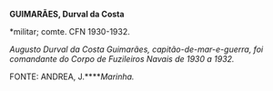 **GUIMARÃES, Durval da Costa**

\*militar; comte. CFN 1930-1932.

*Augusto Durval da Costa Guimarães, capitão-de-mar-e-guerra, foi
comandante do Corpo de Fuzileiros Navais de 1930 a 1932.*

FONTE: ANDREA, J.*****Marinha.*

 
